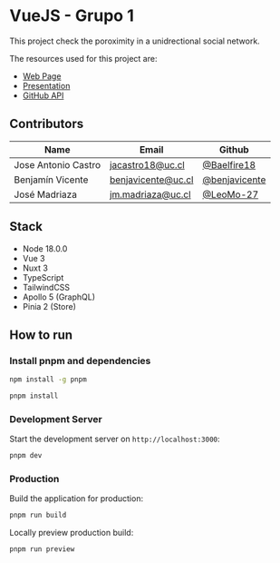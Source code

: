 # VueJS - Grupo 1

This project check the poroximity in a unidrectional social network.

The resources used for this project are:

- [Web Page](https://missing-github-followers.vercel.app/)
- [Presentation](/slides/vuejs.pdf)
- [GitHub API](https://api.github.com/graphql)

## Contributors

| Name                | Email              | Github                                           |
| ------------------- | ------------------ | ------------------------------------------------ |
| Jose Antonio Castro | jacastro18@uc.cl   | [@Baelfire18](https://github.com/Baelfire18)     |
| Benjamín Vicente    | benjavicente@uc.cl | [@benjavicente](https://github.com/benjavicente) |
| José Madriaza       | jm.madriaza@uc.cl  | [@LeoMo-27](https://github.com/LeoMo-27)         |


## Stack

- Node 18.0.0
- Vue 3
- Nuxt 3
- TypeScript
- TailwindCSS
- Apollo 5 (GraphQL)
- Pinia 2 (Store)


## How to run

### Install pnpm and dependencies

```bash
npm install -g pnpm
```

```bash
pnpm install
```

### Development Server

Start the development server on `http://localhost:3000`:

```bash
pnpm dev
```

### Production

Build the application for production:

```bash
pnpm run build
```

Locally preview production build:

```bash
pnpm run preview
```
